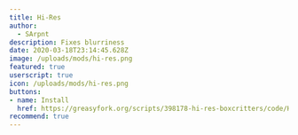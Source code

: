 ```yaml
---
title: Hi-Res
author:
  - SArpnt
description: Fixes blurriness
date: 2020-03-18T23:14:45.628Z
image: /uploads/mods/hi-res.png
featured: true
userscript: true
icon: /uploads/mods/hi-res.png
buttons:
- name: Install
  href: https://greasyfork.org/scripts/398178-hi-res-boxcritters/code/Hi-Res%20boxcritters.user.js
recommend: true
---
```

